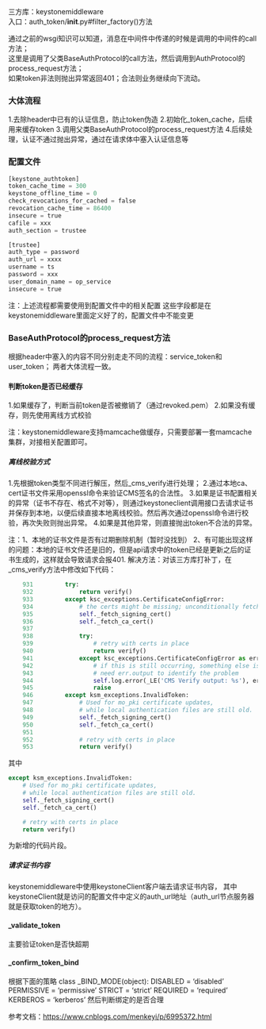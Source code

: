 三方库：keystonemiddleware  
入口：auth_token/__init__.py#filter_factory()方法  

通过之前的wsgi知识可以知道，消息在中间件中传递的时候是调用的中间件的call方法；  
这里是调用了父类BaseAuthProtocol的call方法，然后调用到AuthProtocol的process_request方法；  
如果token非法则抛出异常返回401；合法则业务继续向下流动。  

### 大体流程
1.去除header中已有的认证信息，防止token伪造
2.初始化_token_cache，后续用来缓存token
3.调用父类BaseAuthProtocol的process_request方法
4.后续处理，认证不通过抛出异常，通过在请求体中塞入认证信息等

### 配置文件
```python
[keystone_authtoken]
token_cache_time = 300
keystone_offline_time = 0
check_revocations_for_cached = false
revocation_cache_time = 86400
insecure = true
cafile = xxx
auth_section = trustee

[trustee]
auth_type = password
auth_url = xxxx
username = ts
password = xxx
user_domain_name = op_service
insecure = true
```
注：上述流程都需要使用到配置文件中的相关配置
这些字段都是在keystonemiddleware里面定义好了的，配置文件中不能变更


### BaseAuthProtocol的process_request方法
根据header中塞入的内容不同分别走走不同的流程：service_token和user_token；
两者大体流程一致。

#### 判断token是否已经缓存
1.如果缓存了，判断当前token是否被撤销了（通过revoked.pem）
2.如果没有缓存，则先使用离线方式校验

注：keystonemiddleware支持mamcache做缓存，只需要部署一套mamcache集群，对接相关配置即可。


##### 离线校验方式
1.先根据token类型不同进行解压，然后_cms_verify进行处理；
2.通过本地ca、cert证书文件采用openssl命令来验证CMS签名的合法性。
3.如果是证书配置相关的异常（证书不存在、格式不对等），则通过keystoneclient调用接口去请求证书并保存到本地，以便后续直接本地离线校验。然后再次通过openssl命令进行校验，再次失败则抛出异常。
4.如果是其他异常，则直接抛出token不合法的异常。

注：1、本地的证书文件是否有过期删除机制（暂时没找到）
2、有可能出现这样的问题：本地的证书文件还是旧的，但是api请求中的token已经是更新之后的证书生成的，这样就会导致请求会报401.
解决方法：对该三方库打补丁，在_cms_verify方法中修改如下代码：
```python
    931         try:
    932             return verify()
    933         except ksc_exceptions.CertificateConfigError:
    934             # the certs might be missing; unconditionally fetch to avoid racing
    935             self._fetch_signing_cert()
    936             self._fetch_ca_cert()
    937 
    938             try:
    939                 # retry with certs in place
    940                 return verify()
    941             except ksc_exceptions.CertificateConfigError as err:
    942                 # if this is still occurring, something else is wrong and we
    943                 # need err.output to identify the problem
    944                 self.log.error(_LE('CMS Verify output: %s'), err.output)
    945                 raise
    946         except ksm_exceptions.InvalidToken:
    947             # Used for mo_pki certificate updates,
    948             # while local authentication files are still old.
    949             self._fetch_signing_cert()
    950             self._fetch_ca_cert()
    951 
    952             # retry with certs in place
    953             return verify()
```
其中
```python
except ksm_exceptions.InvalidToken:
	# Used for mo_pki certificate updates,
	# while local authentication files are still old.
	self._fetch_signing_cert()
	self._fetch_ca_cert()

	# retry with certs in place
	return verify()
```
为新增的代码片段。

##### 请求证书内容
keystonemiddleware中使用keystoneClient客户端去请求证书内容，
其中keystoneClient就是访问的配置文件中定义的auth_url地址（auth_url节点服务器就是获取token的地方）。


#### _validate_token
主要验证token是否快超期

#### _confirm_token_bind
根据下面的策略
class _BIND_MODE(object): DISABLED = ‘disabled’ PERMISSIVE = ‘permissive’ STRICT = ‘strict’ REQUIRED = ‘required’ KERBEROS = ‘kerberos’
然后判断绑定的是否合理



参考文档：<https://www.cnblogs.com/menkeyi/p/6995372.html>

